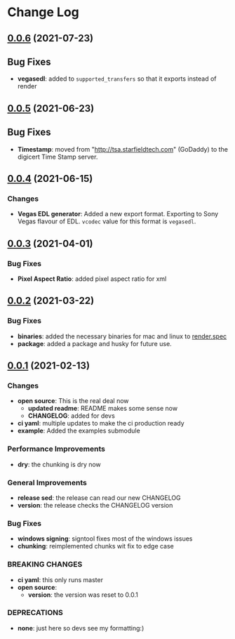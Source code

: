 # Change Log


## [0.0.6](https://github.com/JumpCutter/JC-render/compare/v0.0.5...v0.0.6) (2021-07-23)

## Bug Fixes
- __vegasedl__: added to `supported_transfers` so that it exports instead of render


## [0.0.5](https://github.com/JumpCutter/JC-render/compare/v0.0.4...v0.0.5) (2021-06-23)

## Bug Fixes
- __Timestamp__: moved from "http://tsa.starfieldtech.com" (GoDaddy) to the digicert Time Stamp server.


## [0.0.4](https://github.com/JumpCutter/JC-render/compare/v0.0.3...v0.0.4) (2021-06-15)

### Changes
- __Vegas EDL generator__: Added a new export format. Exporting to Sony Vegas flavour of EDL. `vcodec` value for this format is `vegasedl`.


## [0.0.3](https://github.com/JumpCutter/JC-render/compare/v0.0.2...v0.0.3) (2021-04-01)

### Bug Fixes
- __Pixel Aspect Ratio__: added pixel aspect ratio for xml


## [0.0.2](https://github.com/JumpCutter/JC-render/compare/v0.0.1...v0.0.2) (2021-03-22)

### Bug Fixes
- __binaries__: added the necessary binaries for mac and linux to [render.spec](./render.spec)
- __package__: added a package and husky for future use.


## [0.0.1](https://github.com/JumpCutter/JC-render/compare/v0.0.0...v0.0.1) (2021-02-13)

### Changes
- __open source__: This is the real deal now
    - __updated readme__: README makes some sense now
    - __CHANGELOG__: added for devs
- __ci yaml__: multiple updates to make the ci production ready
- __example__: Added the examples submodule

### Performance Improvements
- __dry__: the chunking is dry now

### General Improvements
- __release sed__: the release can read our new CHANGELOG
- __version__: the release checks the CHANGELOG version

### Bug Fixes
- __windows signing__: signtool fixes most of the windows issues
- __chunking__: reimplemented chunks wit fix to edge case

### BREAKING CHANGES
- __ci yaml__: this only runs master
- __open source__:
    - __version__: the version was reset to 0.0.1

### DEPRECATIONS
- **none**: just here so devs see my formatting:)
